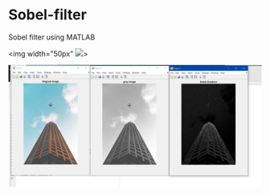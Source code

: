 # Sobel-filter
Sobel filter using MATLAB

<img width="50px" ![](image/building.jpg)>



![](image/output.png)
